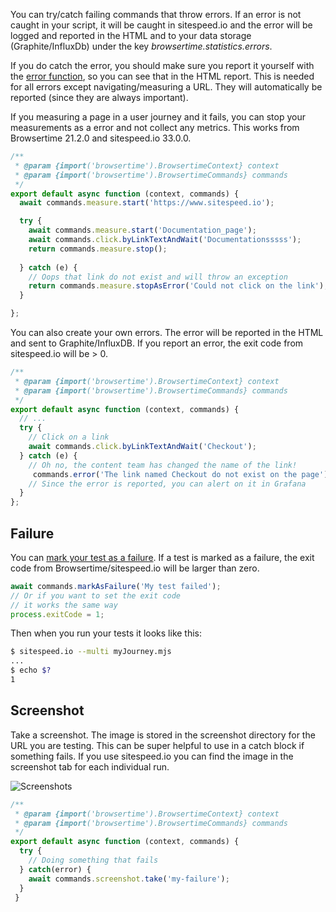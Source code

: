 You can try/catch failing commands that throw errors. If an error is not caught in your script, it will be caught in sitespeed.io and the error will be logged and reported in the HTML and to your data storage (Graphite/InfluxDb) under the key *browsertime.statistics.errors*.

If you do catch the error, you should make sure you report it yourself with the [error function](Commands.html#error), so you can see that in the HTML report. This is needed for all errors except navigating/measuring a URL. They will automatically be reported (since they are always important).

If you measuring a page in a user journey and it fails, you can stop your measurements as a error and not collect any metrics. This works from Browsertime 21.2.0 and sitespeed.io 33.0.0.

```JavaScript
/**
 * @param {import('browsertime').BrowsertimeContext} context
 * @param {import('browsertime').BrowsertimeCommands} commands
 */
export default async function (context, commands) {
  await commands.measure.start('https://www.sitespeed.io');

  try {
    await commands.measure.start('Documentation_page');
    await commands.click.byLinkTextAndWait('Documentationsssss');
    return commands.measure.stop();
    
  } catch (e) {
    // Oops that link do not exist and will throw an exception
    return commands.measure.stopAsError('Could not click on the link');
  }

};
```

You can also create your own errors. The error will be reported in the HTML and sent to Graphite/InfluxDB. If you report an error, the exit code from sitespeed.io will be > 0.

```JavaScript
/**
 * @param {import('browsertime').BrowsertimeContext} context
 * @param {import('browsertime').BrowsertimeCommands} commands
 */
export default async function (context, commands) {
  // ...
  try {
    // Click on a link
    await commands.click.byLinkTextAndWait('Checkout');
  } catch (e) {
    // Oh no, the content team has changed the name of the link!
     commands.error('The link named Checkout do not exist on the page');
    // Since the error is reported, you can alert on it in Grafana
  }
};
```

## Failure
You can [mark your test as a failure](Commands.html#markAsFailure). If a test is marked as a failure, the exit code from Browsertime/sitespeed.io will be larger than zero.

```JavaScript
await commands.markAsFailure('My test failed');
// Or if you want to set the exit code
// it works the same way
process.exitCode = 1;
```

Then when you run your tests it looks like this: 

```bash
$ sitespeed.io --multi myJourney.mjs
...
$ echo $?
1
```

## Screenshot

Take a screenshot. The image is stored in the screenshot directory for the URL you are testing. This can be super helpful to use in a catch block if something fails. If you use sitespeed.io you can find the image in the screenshot tab for each individual run.

![Screenshots](https://www.sitespeed.io/img/multiple-screenshots.jpg)


```javascript
/**
 * @param {import('browsertime').BrowsertimeContext} context
 * @param {import('browsertime').BrowsertimeCommands} commands
 */
export default async function (context, commands) {
  try {
    // Doing something that fails
  } catch(error) {
    await commands.screenshot.take('my-failure');
  }
 }
```